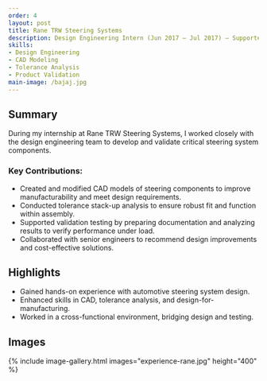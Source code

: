 ```yaml
---
order: 4
layout: post
title: Rane TRW Steering Systems
description: Design Engineering Intern (Jun 2017 – Jul 2017) — Supported steering system component design, validation, and optimization.
skills:
- Design Engineering
- CAD Modeling
- Tolerance Analysis
- Product Validation
main-image: /bajaj.jpg
---
```


## Summary

During my internship at Rane TRW Steering Systems, I worked closely with the design engineering team to develop and validate critical steering system components.  

### Key Contributions:
- Created and modified CAD models of steering components to improve manufacturability and meet design requirements.
- Conducted tolerance stack-up analysis to ensure robust fit and function within assembly.
- Supported validation testing by preparing documentation and analyzing results to verify performance under load.
- Collaborated with senior engineers to recommend design improvements and cost-effective solutions.

## Highlights
- Gained hands-on experience with automotive steering system design.
- Enhanced skills in CAD, tolerance analysis, and design-for-manufacturing.
- Worked in a cross-functional environment, bridging design and testing.

## Images
{% include image-gallery.html images="experience-rane.jpg" height="400" %}
